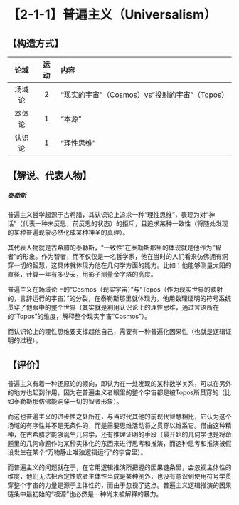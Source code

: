# 【2-1-1】普遍主义（Universalism）
## 【构造方式】
|  论域  | 运动 | 内容                                          |
| :----: | :--: | :-------------------------------------------- |
| 场域论 |  2   | “现实的宇宙”（Cosmos）vs“投射的宇宙”（Topos） |
| 本体论 |  1   | “本源”                                        |
| 认识论 |  1   | “理性思维”                                    |

## 【解说、代表人物】

##### 泰勒斯

普遍主义哲学起源于古希腊，其认识论上追求一种“理性思维”，表现为对“神话”（代表一种未反思，前反思的状态）的拒斥，且追求某种一致性（将随处发现的某种普遍现象必然化成某种神圣的真理）。

其代表人物就是古希腊的泰勒斯，“一致性”在泰勒斯那里的体现就是他作为“智者”的形象。作为智者，而不仅仅是一名哲学家，他在当时的人们看来仿佛拥有洞穿一切的智慧，这具体就体现为他在几何学方面的能力。比如：他能够测量太阳的直径，计算一年有多少天，用影子测量金字塔的高度。

普遍主义在场域论上的“Cosmos（现实宇宙）”与“Topos（作为现实世界的映射的，言辞运行的宇宙）”的分裂，在泰勒斯那里就体现为，他用数理证明的符号系统贯穿了他眼中的整个世界（其实就是利用认识论上的理性思维，通过言语所在的“Topos”的维度，解释整个现实宇宙“Cosmos”）。

而认识论上的理性思维要支撑起他自己，需要有一种普遍化因果性（也就是逻辑证明的过程）。

## 【评价】

普遍主义有着一种还原论的倾向，即认为在一处发现的某种数学关系，可以在另外的地方也起到作用，因为在普遍主义者眼里的整个宇宙都是被Topos所贯穿的（比如泰勒斯那仿佛能洞穿一切的智者形象）。

而这也普遍主义的进步性之处所在，与当时代其他的前现代智慧相比，它认为这个场域的有序性并不是无条件的，而是需要思维活动将之贯穿以维系它。借由这种精神，在古希腊才能够诞生几何学，还有推理证明的手段（最开始的几何学也是将命题里的几何命题作为某种实体化的东西来进行思考和推演，而这种思考和推演被假设发生在某个“万物静止唯独逻辑运行”的宇宙里）。

而普遍主义的问题就在于，在它用逻辑推演所把握的因果链条里，会忽视主体性的维度，他们无法把否定性或者主体性当成是某种例外，也没有意识到使用符号学贯穿整个宇宙的力量是源于主体性的，而由于忽视了这点。普遍主义逻辑推演的因果链条中最初始的“根源”也必然是一种尚未被解释的暴力。
